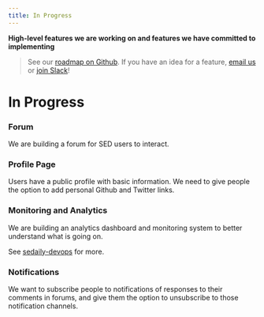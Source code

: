 ```yaml
---
title: In Progress
---
```


**High-level features we are working on and features we have committed to implementing**

> See our [roadmap on Github](https://github.com/orgs/SoftwareEngineeringDaily/projects/1). If you have an idea for a feature, [email us](mailto:ideas@softwareengineeringdaily.com) or [join Slack](http://softwaredaily.herokuapp.com/)!

# **In Progress** #

### Forum ###

We are building a forum for SED users to interact.

### Profile Page ###

Users have a public profile with basic information. We need to give people the option to add personal Github and Twitter links.

### Monitoring and Analytics ###

We are building an analytics dashboard and monitoring system to better understand what is going on.

See [sedaily-devops](https://github.com/SoftwareEngineeringDaily/sedaily-devops) for more.

### Notifications ###

We want to subscribe people to notifications of responses to their comments in forums, and give them the option to unsubscribe to those notification channels.

